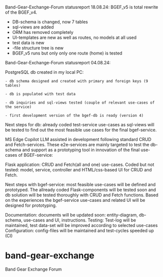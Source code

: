 Band-Gear-Exchange-Forum statusreport 18.08.24:
BGEF_v5 is total rewrite of the BGEF_v4.
- DB-schema is changed, now 7 tables
- sql-views are added
- ORM has removed completely
- UI-templates are new as well as routes, no models at all used
- test data is new
- -file structure tree is new
- BGEF_v5 runs but only only one route (home) is tested

Band-Gear-Exchange-Forum statusreport 04.08.24:

PostgreSQL db created in my local PC:

    - db schema designed and created with primary and foreign keys (9 tables)
    
    - db is populated with test data
    
    - db inquiries and sql-views tested (couple of relevant use-cases of the service)
    
    - first development version of the bgef-db is ready (version 4)
    
Next steps for db: already coded test-service use-cases as sql-views will be tested
to find out the most feasible use cases for the final bgef-service.

MS Edge Copilot LLM assisted in development following standard CRUD and Fetch-services.
These e2e-services are mainly targeted to test the db-schema and support as a prototyping 
tool in innovation of the final use-cases of BGEF-service:

Flask application: CRUD and Fetch(all and one) use-cases.
Coded but not tested: model, service, controller and HTML/css-based UI for CRUD and Fetch.

Next steps with bgef-service: most feasible use-cases will be defined and prototyped.
The allready coded Flask-components will be tested soon and db solution will be tested
thoroughly with CRUD and Fetch functions. Based on the experiences the bgef-service 
use-cases and related UI will be designed for prototyping.

Documentation: documents will be updated soon: entity-diagram, db-schema, use-cases and UI, instructions.
Testing: Test-log will be maintained, test data-set will be improved according to selected use-cases
Configuration: config-files will be maintained and test-cycles speeded up (CI)


# band-gear-exchange
Band Gear Exchange Forum
